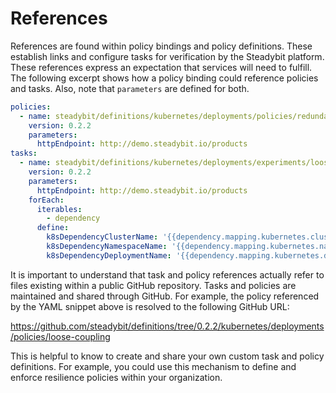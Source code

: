 # References

References are found within policy bindings and policy definitions. These establish links and configure tasks for verification by the Steadybit platform. These references express an expectation that services will need to fulfill. The following excerpt shows how a policy binding could reference policies and tasks. Also, note that `parameters` are defined for both.

```yml
policies:
  - name: steadybit/definitions/kubernetes/deployments/policies/redundancy-pod
    version: 0.2.2
    parameters:
      httpEndpoint: http://demo.steadybit.io/products
tasks:
  - name: steadybit/definitions/kubernetes/deployments/experiments/loose-coupling-to-dependency
    version: 0.2.2
    parameters:
      httpEndpoint: http://demo.steadybit.io/products
    forEach:
      iterables:
        - dependency
      define:
        k8sDependencyClusterName: '{{dependency.mapping.kubernetes.cluster}}'
        k8sDependencyNamespaceName: '{{dependency.mapping.kubernetes.namespace}}'
        k8sDependencyDeploymentName: '{{dependency.mapping.kubernetes.deployment}}'
```

It is important to understand that task and policy references actually refer to files existing within a public GitHub repository. Tasks and policies are maintained and shared through GitHub. For example, the policy referenced by the YAML snippet above is resolved to the following GitHub URL:

https://github.com/steadybit/definitions/tree/0.2.2/kubernetes/deployments/policies/loose-coupling

This is helpful to know to create and share your own custom task and policy definitions. For example, you could use this mechanism to define and enforce resilience policies within your organization.

